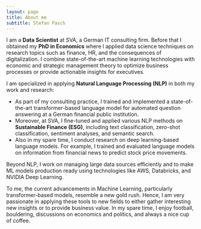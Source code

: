 ```yaml
---
layout: page
title: About me
subtitle: Stefan Pasch
---
```


I am a **Data Scientist** at SVA, a German IT consulting firm. Before that I obtained my **PhD in Economics** where I applied data science techniques on research topics such as finance, HR, and the consequences of digitalization. I combine state-of-the-art machine learning technologies with economic and strategic management theory to optimize business processes or provide actionable insights for executives. 

I am specialized in applying **Natural Language Processing (NLP)** in both my work and research:
- As part of my consulting practice, I trained and implemented a state-of-the-art transformer-based language model for automated question answering at a German financial public institution. 
- Moreover, at SVA, I fine-tuned and applied various NLP methods on **Sustainable Finance (ESG)**, including text classification, zero-shot classification, sentiment analyses, and semantic search. 
- Also in my spare time, I conduct research on deep learning-based language models. For example, I trained and evaluated language models on information from financial news to predict stock price movements. 

Beyond NLP, I work on managing large data sources efficiently and to make ML models production ready using technologies like AWS, Databricks, and NVIDIA Deep Learning.

To me, the current advancements in Machine Learning, particularly transformer-based models, resemble a new gold rush. Hence, I am very passionate in applying these tools to new fields to either gather interesting new insights or to provide business value. In my spare time, I enjoy football, bouldering, discussions on economics and politics, and always a nice cup of coffee.  


